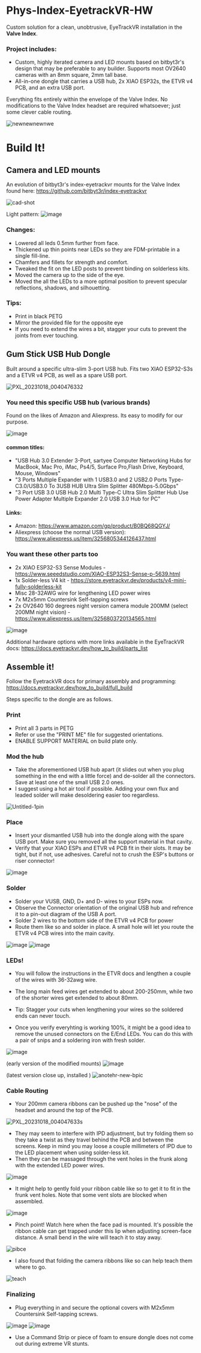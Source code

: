 # Phys-Index-EyetrackVR-HW
Custom solution for a clean, unobtrusive, EyeTrackVR installation in the **Valve Index**.  

### Project includes:
- Custom, highly iterated camera and LED mounts based on bitbyt3r's design that may be preferable to any builder. Supports most OV2640 cameras with an 8mm square, 2mm tall base.
- All-in-one dongle that carries a USB hub, 2x XIAO ESP32s, the ETVR v4 PCB, and an extra USB port.

Everything fits entirely within the envelope of the Valve Index. No modifications to the Valve Index headset are required whatsoever; just some clever cable routing. 

![newnewnewnwe](https://github.com/Physics-Dude/Phys-Index-EyetrackVR-HW/assets/22563517/77e4141b-7da7-4cb3-ab16-d8d761c91930)

# Build It! 

## Camera and LED mounts
An evolution of bitbyt3r's index-eyetrackvr mounts for the Valve Index found here: https://github.com/bitbyt3r/index-eyetrackvr  

![cad-shot](https://github.com/Physics-Dude/Phys-Index-EyetrackVR-HW/assets/22563517/2cbf5d3a-373e-462f-b100-7af70c85c683)

Light pattern:
![image](https://github.com/Physics-Dude/Phys-Index-EyetrackVR-HW/assets/22563517/b65318e4-dffa-4f31-8510-e072caaddef4)

### Changes:
- Lowered all leds 0.5mm further from face.
- Thickened up thin points near LEDs so they are FDM-printable in a single fill-line.
- Chamfers and fillets for strength and comfort.
- Tweaked the fit on the LED posts to prevent binding on solderless kits.
- Moved the camera up to the side of the eye.
- Moved the all the LEDs to a more optimal position to prevent specular reflections, shadows, and silhouetting.
### Tips:
- Print in black PETG
- Mirror the provided file for the opposite eye
- If you need to extend the wires a bit, stagger your cuts to prevent the joints from ever touching.

## Gum Stick USB Hub Dongle
Built around a specific ultra-slim 3-port USB hub. Fits two XIAO ESP32-S3s and a ETVR v4 PCB, as well as a spare USB port.

![PXL_20231018_0040476332](https://github.com/Physics-Dude/Phys-Index-EyetrackVR-HW/assets/22563517/da7355d1-1a2c-4d7f-8379-2673ab07c646)

### You need this specific USB hub (various brands)
Found on the likes of Amazon and Aliexpress. Its easy to modify for our purpose.

![image](https://github.com/Physics-Dude/Phys-Index-EyetrackVR-HW/assets/22563517/8e3a4ef0-a15b-4418-8a45-440920a90913)
#### common titles:
- "USB Hub 3.0 Extender 3-Port, sartyee Computer Networking Hubs for MacBook, Mac Pro, iMac, Ps4/5, Surface Pro,Flash Drive, Keyboard, Mouse, Windows"
- "3 Ports Multiple Expander with 1 USB3.0 and 2 USB2.0 Ports Type-C3.0/USB3.0 To 3USB HUB Ultra Slim Splitter 480Mbps-5.0Gbps"
- "3 Port USB 3.0 USB Hub 2.0 Multi Type-C Ultra Slim Splitter Hub Use Power Adapter Multiple Expander 2.0 USB 3.0 Hub for PC"
#### Links:
- Amazon: https://www.amazon.com/gp/product/B0BQ68QGYJ/  
- Aliexpress (choose the normal USB version): https://www.aliexpress.us/item/3256805344126437.html

### You want these other parts too
- 2x XIAO ESP32-S3 Sense Modules - https://www.seeedstudio.com/XIAO-ESP32S3-Sense-p-5639.html
- 1x Solder-less V4 kit - https://store.eyetrackvr.dev/products/v4-mini-fully-solderless-kit
- Misc 28-32AWG wire for lengthening LED power wires
- 7x M2x5mm Countersink Self-tapping screws
- 2x OV2640 160 degrees night version camera module 200MM (select 200MM night vision) - https://www.aliexpress.us/item/3256803720134565.html
  
![image](https://github.com/Physics-Dude/Phys-Index-EyetrackVR-HW/assets/22563517/6d43e56d-f3b4-4b63-8018-cfa709f892cf)

Additional hardware options with more links available in the EyeTrackVR docs: https://docs.eyetrackvr.dev/how_to_build/parts_list

## Assemble it!
Follow the EyetrackVR docs for primary assembly and programming: https://docs.eyetrackvr.dev/how_to_build/full_build

Steps specific to the dongle are as follows.

### Print 
- Print all 3 parts in PETG
- Refer or use the "PRINT ME" file for suggested orientations.
- ENABLE SUPPORT MATERIAL on build plate only.

### Mod the hub
- Take the aforementioned USB hub apart (it slides out when you plug something in the end with a little force) and de-solder all the connectors. Save at least one of the small USB 2.0 ones.
- I suggest using a hot air tool if possible. Adding your own flux and leaded solder will make desoldering easier too regardless.

![Untitled-1pin](https://github.com/Physics-Dude/Phys-Index-EyetrackVR-HW/assets/22563517/575eaa7e-68a8-4790-8bea-ba3762f84eda)

### Place
- Insert your dismantled USB hub into the dongle along with the spare USB port. Make sure you removed all the support material in that cavity. 
- Verify that your XIAO ESPs and ETVR v4 PCB fit in their slots. It may be tight, but if not, use adhesives. Careful not to crush the ESP's buttons or riser connector!
  
![image](https://github.com/Physics-Dude/Phys-Index-EyetrackVR-HW/assets/22563517/74e7402d-450c-492f-b3a7-142a5baf3cda)

### Solder
- Solder your VUSB, GND, D+ and D- wires to your ESPs now. 
- Observe the Connector orientation of the original USB hub and refrence it to a pin-out diagram of the USB A port. 
- Solder 2 wires to the bottom side of the ETVR v4 PCB for power
- Route them like so and solder in place. A small hole will let you route the ETVR v4 PCB wires into the main cavity.
  
![image](https://github.com/Physics-Dude/Phys-Index-EyetrackVR-HW/assets/22563517/ebd1d97f-1db6-4820-9f7b-50051227cad2)
![image](https://github.com/Physics-Dude/Phys-Index-EyetrackVR-HW/assets/22563517/52638c85-f386-4deb-83b4-8d3549d063b0)

### LEDs!
- You will follow the instructions in the ETVR docs and lengthen a couple of the wires with 36-32awg wire.
- The long main feed wires get extended to about 200-250mm, while two of the shorter wires get extended to about 80mm.
- Tip: Stagger your cuts when lengthening your wires so the soldered ends can never touch.

- Once you verify everyhting is working 100%, it might be a good idea to remove the unused connectors on the E/End LEDs. You can do this with a pair of snips and a soldering iron with fresh solder.  

![image](https://github.com/Physics-Dude/Phys-Index-EyetrackVR-HW/assets/22563517/80250e8e-1768-4d3f-9a32-dec9507a6a59)

(early version of the modified mounts)
![image](https://github.com/Physics-Dude/Phys-Index-EyetrackVR-HW/assets/22563517/bbc47e03-1810-4876-a0a2-2518bddf8ec5)

(latest version close up, installed )
![anotehr-new-bpic](https://github.com/Physics-Dude/Phys-Index-EyetrackVR-HW/assets/22563517/07cc44d5-29f0-4d2c-a342-a5a05c0465dd)

### Cable Routing
- Your 200mm camera ribbons can be pushed up the "nose" of the headset and around the top of the PCB.

![PXL_20231018_004047633s](https://github.com/Physics-Dude/Phys-Index-EyetrackVR-HW/assets/22563517/fd6dcf94-8be5-466a-bdce-bf8423faa027)

- They may seem to interfere with IPD adjustment, but try folding them so they take a twist as they travel behind the PCB and between the screens. Keep in mind you may loose a couple millimeters of IPD due to the LED placement when using solder-less kit.
- Then they can be massaged through the vent holes in the frunk along with the extended LED power wires.

![image](https://github.com/Physics-Dude/Phys-Index-EyetrackVR-HW/assets/22563517/c754b300-ecd5-4464-b1a7-9f2dc4894f6c)

- It might help to gently fold your ribbon cable like so to get it to fit in the frunk vent holes. Note that some vent slots are blocked when assembled. 

![image](https://github.com/Physics-Dude/Phys-Index-EyetrackVR-HW/assets/22563517/569eec91-3671-47af-9a7f-06ae1c785979)

- Pinch point! Watch here when the face pad is mounted. It's possible the ribbon cable can get trapped under this lip when adjusting screen-face distance. A small bend in the wire will teach it to stay away.
  
![pibce](https://github.com/Physics-Dude/Phys-Index-EyetrackVR-HW/assets/22563517/e1828f6e-10d7-4bcf-89d2-83165ef862a6) 

- I also found that folding the camera ribbons like so can help teach them where to go.
  
![teach](https://github.com/Physics-Dude/Phys-Index-EyetrackVR-HW/assets/22563517/0105fbfa-9eca-46bd-bde5-11b6f7d56244)

### Finalizing
- Plug everything in and secure the optional covers with M2x5mm Countersink Self-tapping screws.

![image](https://github.com/Physics-Dude/Phys-Index-EyetrackVR-HW/assets/22563517/67f0c657-843d-442d-97dd-5f78bee0b4ff)
![image](https://github.com/Physics-Dude/Phys-Index-EyetrackVR-HW/assets/22563517/c9c60c26-1061-466f-9613-d339a1038839)

- Use a Command Strip or piece of foam to ensure dongle does not come out during extreme VR stunts.

